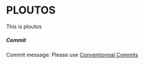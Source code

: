 # PLOUTOS
This is ploutos
##### Commit
Commit message: Please use [Conventionnal Commits](https://www.conventionalcommits.org/en/v1.0.0/)

